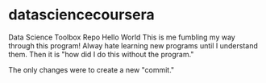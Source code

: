 datasciencecoursera
===================

Data Science Toolbox Repo
Hello World
This is me fumbling my way through this program!  Alway hate learning new programs until I understand them.  Then it is "how did I do this without the program."

The only changes were to create a new "commit."
